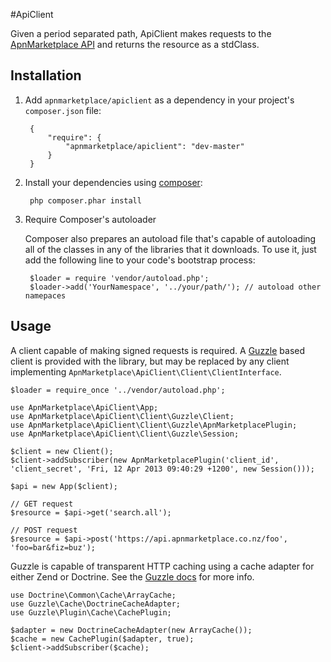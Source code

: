 #ApiClient

Given a period separated path, ApiClient makes requests to the [ApnMarketplace API](https://api.apnmarketplace.co.nz/doc/) and returns the resource as a stdClass.

## Installation

1. Add ``apnmarketplace/apiclient`` as a dependency in your project's ``composer.json`` file:

        {
            "require": {
                "apnmarketplace/apiclient": "dev-master"
            }
        }

2. Install your dependencies using [composer](http://getcomposer.org):

        php composer.phar install

3. Require Composer's autoloader

    Composer also prepares an autoload file that's capable of autoloading all of the classes in any of the libraries that it downloads. To use it, just add the following line to your code's bootstrap process:

        $loader = require 'vendor/autoload.php';
        $loader->add('YourNamespace', '../your/path/'); // autoload other namepaces

## Usage

A client capable of making signed requests is required. A [Guzzle](https://github.com/guzzle/guzzle) based client is provided with the library, but may be replaced by any client implementing ``ApnMarketplace\ApiClient\Client\ClientInterface``.

    $loader = require_once '../vendor/autoload.php';

    use ApnMarketplace\ApiClient\App;
    use ApnMarketplace\ApiClient\Client\Guzzle\Client;
    use ApnMarketplace\ApiClient\Client\Guzzle\ApnMarketplacePlugin;
    use ApnMarketplace\ApiClient\Client\Guzzle\Session;

    $client = new Client();
    $client->addSubscriber(new ApnMarketplacePlugin('client_id', 'client_secret', 'Fri, 12 Apr 2013 09:40:29 +1200', new Session()));

    $api = new App($client);

    // GET request
    $resource = $api->get('search.all');

    // POST request
    $resource = $api->post('https://api.apnmarketplace.co.nz/foo', 'foo=bar&fiz=buz');

Guzzle is capable of transparent HTTP caching using a cache adapter for either Zend or Doctrine. See the [Guzzle docs](http://guzzlephp.org/guide/http/caching.html) for more info.

    use Doctrine\Common\Cache\ArrayCache;
    use Guzzle\Cache\DoctrineCacheAdapter;
    use Guzzle\Plugin\Cache\CachePlugin;

    $adapter = new DoctrineCacheAdapter(new ArrayCache());
    $cache = new CachePlugin($adapter, true);
    $client->addSubscriber($cache);